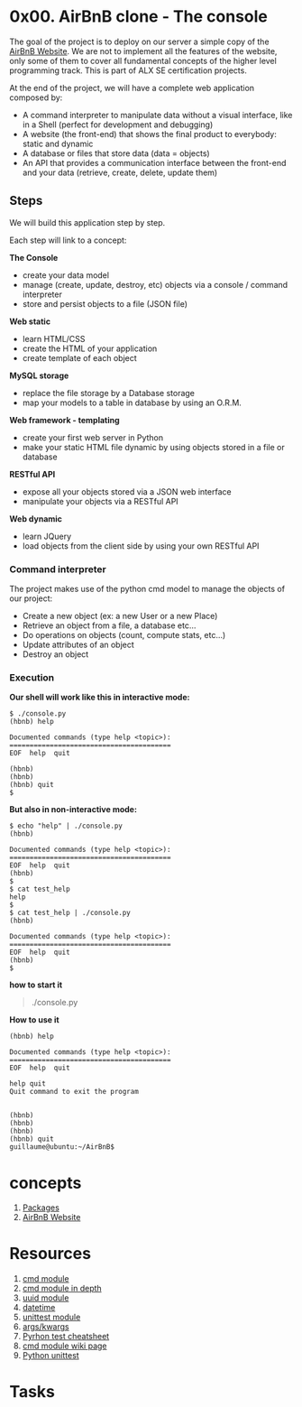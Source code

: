 # 0x00. AirBnB clone - The console

The goal of the project is to deploy on our server a simple copy of the [AirBnB Website](https://www.airbnb.com/). We are not to implement all the features of the website, only some of them to cover all fundamental concepts of the higher level programming track. This is part of ALX SE certification projects.

At the end of the project, we will have a complete web application composed by:

* A command interpreter to manipulate data without a visual interface, like in a Shell (perfect for development and debugging)
* A website (the front-end) that shows the final product to everybody: static and dynamic
* A database or files that store data (data = objects)
* An API that provides a communication interface between the front-end and your data (retrieve, create, delete, update them)


## Steps

We will build this application step by step.

Each step will link to a concept:

**The Console**
- create your data model
- manage (create, update, destroy, etc) objects via a console / command interpreter
- store and persist objects to a file (JSON file)

**Web static**

- learn HTML/CSS
- create the HTML of your application
- create template of each object

**MySQL storage**

- replace the file storage by a Database storage
- map your models to a table in database by using an O.R.M.

**Web framework - templating**

- create your first web server in Python
- make your static HTML file dynamic by using objects stored in a file or database

**RESTful API**
- expose all your objects stored via a JSON web interface
- manipulate your objects via a RESTful API

**Web dynamic**
- learn JQuery
- load objects from the client side by using your own RESTful API


### Command interpreter

The project makes use of the python cmd model to manage the objects of our project:

- Create a new object (ex: a new User or a new Place)
- Retrieve an object from a file, a database etc…
- Do operations on objects (count, compute stats, etc…)
- Update attributes of an object
- Destroy an object


### Execution

**Our shell will work like this in interactive mode:**

    $ ./console.py
    (hbnb) help
    
    Documented commands (type help <topic>):
    ========================================
    EOF  help  quit
    
    (hbnb) 
    (hbnb) 
    (hbnb) quit
    $

**But also in non-interactive mode:**

    $ echo "help" | ./console.py
    (hbnb)
    
    Documented commands (type help <topic>):
    ========================================
    EOF  help  quit
    (hbnb) 
    $
    $ cat test_help
    help
    $
    $ cat test_help | ./console.py
    (hbnb)
    
    Documented commands (type help <topic>):
    ========================================
    EOF  help  quit
    (hbnb) 
    $


**how to start it**
> ./console.py


**How to use it**

    (hbnb) help

    Documented commands (type help <topic>):
    ========================================
    EOF  help  quit
    
    help quit
    Quit command to exit the program
    
    
    (hbnb)
    (hbnb)
    (hbnb)
    (hbnb) quit
    guillaume@ubuntu:~/AirBnB$ 


# concepts

1. [Packages](https://docs.python.org/3.4/tutorial/modules.html#packages)
2. [AirBnB Website](https://www.airbnb.com/)


# Resources

1. [cmd module](https://docs.python.org/3.8/library/cmd.html)
2. [cmd module in depth](http://pymotw.com/2/cmd/)
3. [uuid module](https://docs.python.org/3.8/library/uuid.html)
4. [datetime](https://docs.python.org/3.8/library/datetime.html)
5. [unittest module](https://docs.python.org/3.8/library/unittest.html#module-unittest)
6. [args/kwargs](https://yasoob.me/2013/08/04/args-and-kwargs-in-python-explained/)
7. [Pyrhon test cheatsheet](https://www.pythonsheets.com/notes/python-tests.html)
8. [cmd module wiki page](https://wiki.python.org/moin/CmdModule)
9. [Python unittest](https://realpython.com/python-testing/)


# Tasks


